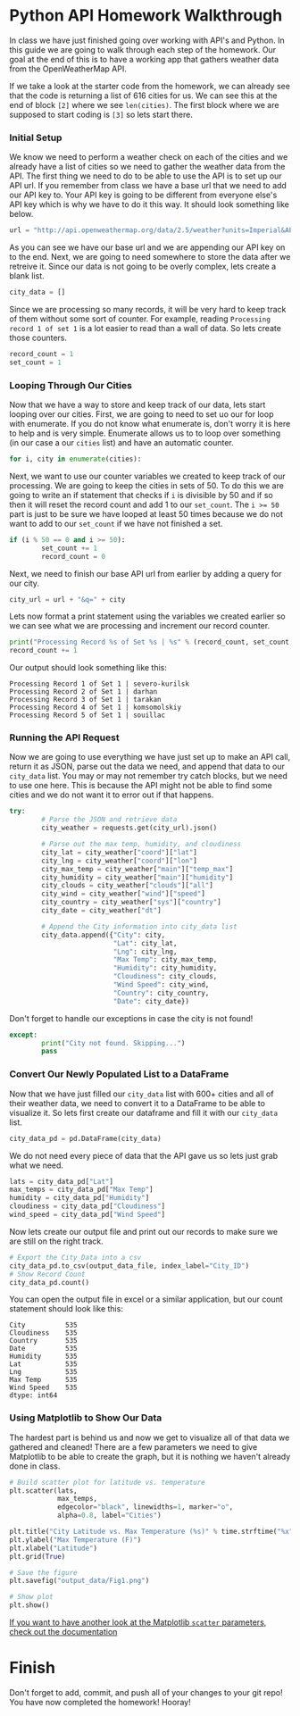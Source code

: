 # Python API Homework Walkthrough

In class we have just finished going over working with API's and Python. In this guide we are going to walk through each step of the homework. Our goal at the end of this is to have a working app that gathers weather data from the OpenWeatherMap API.

If we take a look at the starter code from the homework, we can already see that the code is returning a list of 616 cities for us. We can see this at the end of block ```[2]``` where we see ```len(cities)```. The first block where we are supposed to start coding is ```[3]``` so lets start there.

### Initial Setup
We know we need to perform a weather check on each of the cities and we already have a list of cities so we need to gather the weather data from the API. The first thing we need to do to be able to use the API is to set up our API url. If you remember from class we have a base url that we need to add our API key to. Your API key is going to be different from everyone else's API key which is why we have to do it this way. It should look something like below.

```python
url = "http://api.openweathermap.org/data/2.5/weather?units=Imperial&APPID=" + api_key
```

As you can see we have our base url and we are appending our API key on to the end. Next, we are going to need somewhere to store the data after we retreive it. Since our data is not going to be overly complex, lets create a blank list.

```python
city_data = []
```

Since we are processing so many records, it will be very hard to keep track of them without some sort of counter. For example, reading ```Processing record 1 of set 1``` is a lot easier to read than a wall of data. So lets create those counters.

```python
record_count = 1
set_count = 1
```

### Looping Through Our Cities
Now that we have a way to store and keep track of our data, lets start looping over our cities. First, we are going to need to set uo our for loop with enumerate. If you do not know what enumerate is, don't worry it is here to help and is very simple. Enumerate allows us to to loop over something (in our case a our ```cities``` list) and have an automatic counter.

```python
for i, city in enumerate(cities):
```

Next, we want to use our counter variables we created to keep track of our processing. We are going to keep the cities in sets of 50. To do this we are going to write an if statement that checks if ```i``` is divisible by 50 and if so then it will reset the record count and add 1 to our ```set_count```. The ```i >= 50``` part is just to be sure we have looped at least 50 times because we do not want to add to our ```set_count``` if we have not finished a set.

```python
if (i % 50 == 0 and i >= 50):
        set_count += 1
        record_count = 0
```

Next, we need to finish our base API url from earlier by adding a query for our city. 

```python
city_url = url + "&q=" + city
```

Lets now format a print statement using the variables we created earlier so we can see what we are processing and increment our record counter.

```python
print("Processing Record %s of Set %s | %s" % (record_count, set_count, city))
record_count += 1
```

Our output should look something like this:
```
Processing Record 1 of Set 1 | severo-kurilsk
Processing Record 2 of Set 1 | darhan
Processing Record 3 of Set 1 | tarakan
Processing Record 4 of Set 1 | komsomolskiy
Processing Record 5 of Set 1 | souillac
```
### Running the API Request
Now we are going to use everything we have just set up to make an API call, return it as JSON, parse out the data we need, and append that data to our ```city_data``` list. You may or may not remember try catch blocks, but we need to use one here. This is because the API might not be able to find some cities and we do not want it to error out if that happens.

```python
try:
        # Parse the JSON and retrieve data
        city_weather = requests.get(city_url).json()

        # Parse out the max temp, humidity, and cloudiness
        city_lat = city_weather["coord"]["lat"]
        city_lng = city_weather["coord"]["lon"]
        city_max_temp = city_weather["main"]["temp_max"]
        city_humidity = city_weather["main"]["humidity"]
        city_clouds = city_weather["clouds"]["all"]
        city_wind = city_weather["wind"]["speed"]
        city_country = city_weather["sys"]["country"]
        city_date = city_weather["dt"]

        # Append the City information into city_data list
        city_data.append({"City": city, 
                          "Lat": city_lat, 
                          "Lng": city_lng, 
                          "Max Temp": city_max_temp,
                          "Humidity": city_humidity,
                          "Cloudiness": city_clouds,
                          "Wind Speed": city_wind,
                          "Country": city_country,
                          "Date": city_date})
```

Don't forget to handle our exceptions in case the city is not found!

```python
except:
        print("City not found. Skipping...")
        pass
```

### Convert Our Newly Populated List to a DataFrame
Now that we have just filled our ```city_data``` list with 600+ cities and all of their weather data, we need to convert it to a DataFrame to be able to visualize it. So lets first create our dataframe and fill it with our ```city_data``` list.

```python
city_data_pd = pd.DataFrame(city_data)
```

We do not need every piece of data that the API gave us so lets just grab what we need.

```python
lats = city_data_pd["Lat"]
max_temps = city_data_pd["Max Temp"]
humidity = city_data_pd["Humidity"]
cloudiness = city_data_pd["Cloudiness"]
wind_speed = city_data_pd["Wind Speed"]
```

Now lets create our output file and print out our records to make sure we are still on the right track. 

```python
# Export the City_Data into a csv
city_data_pd.to_csv(output_data_file, index_label="City_ID")
# Show Record Count
city_data_pd.count()
```

You can open the output file in excel or a similar application, but our count statement should look like this:

```
City          535
Cloudiness    535
Country       535
Date          535
Humidity      535
Lat           535
Lng           535
Max Temp      535
Wind Speed    535
dtype: int64
```

### Using Matplotlib to Show Our Data
The hardest part is behind us and now we get to visualize all of that data we gathered and cleaned! There are a few parameters we need to give Matplotlib to be able to create the graph, but it is nothing we haven't already done in class.

```python
# Build scatter plot for latitude vs. temperature
plt.scatter(lats, 
            max_temps,
            edgecolor="black", linewidths=1, marker="o", 
            alpha=0.8, label="Cities")

plt.title("City Latitude vs. Max Temperature (%s)" % time.strftime("%x"))
plt.ylabel("Max Temperature (F)")
plt.xlabel("Latitude")
plt.grid(True)

# Save the figure
plt.savefig("output_data/Fig1.png")

# Show plot
plt.show()
```

[If you want to have another look at the Matplotlib ```scatter``` parameters, check out the documentation](https://matplotlib.org/api/_as_gen/matplotlib.pyplot.scatter.html)

# Finish
Don't forget to add, commit, and push all of your changes to your git repo!
You have now completed the homework! Hooray!


